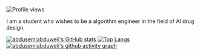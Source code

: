 <img src="https://gpvc.arturio.dev/abdusemiabduweli" alt="Profile views"/>

I am a student who wishes to be a algorithm engineer in the field of AI drug design. 

[![abdusemiabduweli's GitHub stats](https://github-readme-stats.vercel.app/api?username=abdusemiabduweli&theme=react)](https://github.com/abdusemiabduweli)
[![Top Langs](https://github-readme-stats.vercel.app/api/top-langs/?username=abdusemiabduweli&theme=react)](https://github.com/abdusemiabduweli)
[![abdusemiabduweli's github activity graph](https://activity-graph.herokuapp.com/graph?username=abdusemiabduweli&theme=react)](https://github.com/abdusemiabduweli)
